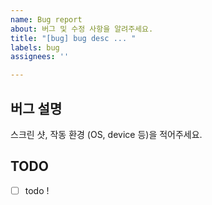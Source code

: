 ```yaml
---
name: Bug report
about: 버그 및 수정 사항을 알려주세요.
title: "[bug] bug desc ... "
labels: bug
assignees: ''

---
```


## 버그 설명
스크린 샷, 작동 환경 (OS, device 등)을 적어주세요.

## TODO
- [ ] todo !
